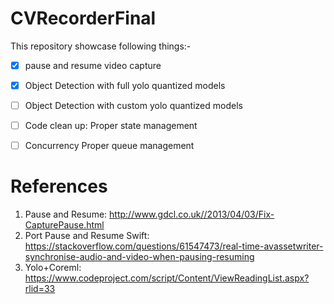 # CVRecorderFinal
This repository showcase following things:-

- [x] pause and resume video capture
- [x] Object Detection with full yolo quantized models
- [ ] Object Detection with custom yolo quantized models
- [ ] Code clean up: Proper state management
- [ ] Concurrency Proper queue management



# References
1) Pause and Resume: http://www.gdcl.co.uk//2013/04/03/Fix-CapturePause.html
2) Port Pause and Resume Swift: https://stackoverflow.com/questions/61547473/real-time-avassetwriter-synchronise-audio-and-video-when-pausing-resuming
3) Yolo+Coreml: https://www.codeproject.com/script/Content/ViewReadingList.aspx?rlid=33


